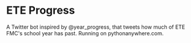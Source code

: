 # ETE Progress

A Twitter bot inspired by @year_progress, that tweets how much of ETE FMC's school year has past.
Running on pythonanywhere.com.
